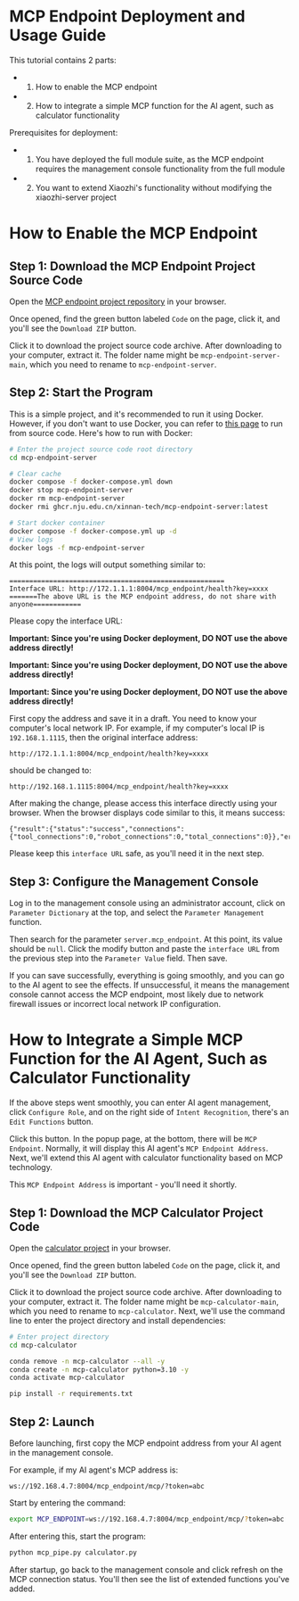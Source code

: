 # MCP Endpoint Deployment and Usage Guide

This tutorial contains 2 parts:
- 1. How to enable the MCP endpoint
- 2. How to integrate a simple MCP function for the AI agent, such as calculator functionality

Prerequisites for deployment:
- 1. You have deployed the full module suite, as the MCP endpoint requires the management console functionality from the full module
- 2. You want to extend Xiaozhi's functionality without modifying the xiaozhi-server project

# How to Enable the MCP Endpoint

## Step 1: Download the MCP Endpoint Project Source Code

Open the [MCP endpoint project repository](https://github.com/xinnan-tech/mcp-endpoint-server) in your browser.

Once opened, find the green button labeled `Code` on the page, click it, and you'll see the `Download ZIP` button.

Click it to download the project source code archive. After downloading to your computer, extract it. The folder name might be `mcp-endpoint-server-main`, which you need to rename to `mcp-endpoint-server`.

## Step 2: Start the Program
This is a simple project, and it's recommended to run it using Docker. However, if you don't want to use Docker, you can refer to [this page](https://github.com/xinnan-tech/mcp-endpoint-server/blob/main/README_dev.md) to run from source code. Here's how to run with Docker:

```bash
# Enter the project source code root directory
cd mcp-endpoint-server

# Clear cache
docker compose -f docker-compose.yml down
docker stop mcp-endpoint-server
docker rm mcp-endpoint-server
docker rmi ghcr.nju.edu.cn/xinnan-tech/mcp-endpoint-server:latest

# Start docker container
docker compose -f docker-compose.yml up -d
# View logs
docker logs -f mcp-endpoint-server
```

At this point, the logs will output something similar to:
```
======================================================
Interface URL: http://172.1.1.1:8004/mcp_endpoint/health?key=xxxx
=======The above URL is the MCP endpoint address, do not share with anyone============
```

Please copy the interface URL:

**Important: Since you're using Docker deployment, DO NOT use the above address directly!**

**Important: Since you're using Docker deployment, DO NOT use the above address directly!**

**Important: Since you're using Docker deployment, DO NOT use the above address directly!**

First copy the address and save it in a draft. You need to know your computer's local network IP. For example, if my computer's local IP is `192.168.1.1115`, then the original interface address:
```
http://172.1.1.1:8004/mcp_endpoint/health?key=xxxx
```
should be changed to:
```
http://192.168.1.1115:8004/mcp_endpoint/health?key=xxxx
```

After making the change, please access this interface directly using your browser. When the browser displays code similar to this, it means success:
```
{"result":{"status":"success","connections":{"tool_connections":0,"robot_connections":0,"total_connections":0}},"error":null,"id":null,"jsonrpc":"2.0"}
```

Please keep this `interface URL` safe, as you'll need it in the next step.

## Step 3: Configure the Management Console

Log in to the management console using an administrator account, click on `Parameter Dictionary` at the top, and select the `Parameter Management` function.

Then search for the parameter `server.mcp_endpoint`. At this point, its value should be `null`.
Click the modify button and paste the `interface URL` from the previous step into the `Parameter Value` field. Then save.

If you can save successfully, everything is going smoothly, and you can go to the AI agent to see the effects. If unsuccessful, it means the management console cannot access the MCP endpoint, most likely due to network firewall issues or incorrect local network IP configuration.

# How to Integrate a Simple MCP Function for the AI Agent, Such as Calculator Functionality

If the above steps went smoothly, you can enter AI agent management, click `Configure Role`, and on the right side of `Intent Recognition`, there's an `Edit Functions` button.

Click this button. In the popup page, at the bottom, there will be `MCP Endpoint`. Normally, it will display this AI agent's `MCP Endpoint Address`. Next, we'll extend this AI agent with calculator functionality based on MCP technology.

This `MCP Endpoint Address` is important - you'll need it shortly.

## Step 1: Download the MCP Calculator Project Code

Open the [calculator project](https://github.com/78/mcp-calculator) in your browser.

Once opened, find the green button labeled `Code` on the page, click it, and you'll see the `Download ZIP` button.

Click it to download the project source code archive. After downloading to your computer, extract it. The folder name might be `mcp-calculator-main`, which you need to rename to `mcp-calculator`. Next, we'll use the command line to enter the project directory and install dependencies:

```bash
# Enter project directory
cd mcp-calculator

conda remove -n mcp-calculator --all -y
conda create -n mcp-calculator python=3.10 -y
conda activate mcp-calculator

pip install -r requirements.txt
```

## Step 2: Launch

Before launching, first copy the MCP endpoint address from your AI agent in the management console.

For example, if my AI agent's MCP address is:
```
ws://192.168.4.7:8004/mcp_endpoint/mcp/?token=abc
```

Start by entering the command:

```bash
export MCP_ENDPOINT=ws://192.168.4.7:8004/mcp_endpoint/mcp/?token=abc
```

After entering this, start the program:

```bash
python mcp_pipe.py calculator.py
```

After startup, go back to the management console and click refresh on the MCP connection status. You'll then see the list of extended functions you've added.

